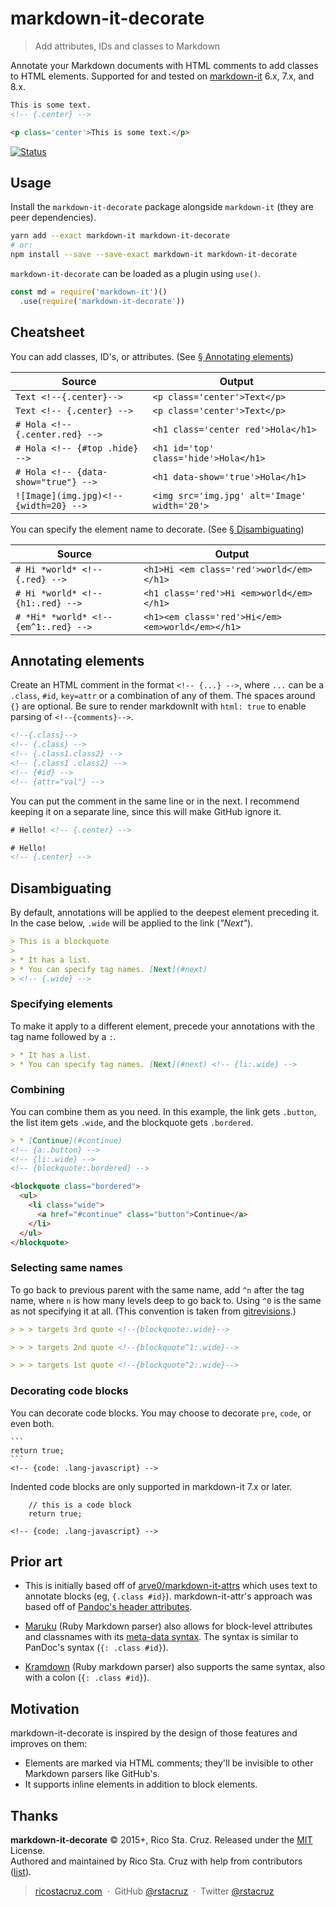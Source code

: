 # markdown-it-decorate

> Add attributes, IDs and classes to Markdown

Annotate your Markdown documents with HTML comments to add classes to HTML elements. Supported for and tested on [markdown-it] 6.x, 7.x, and 8.x.

```html
This is some text.
<!-- {.center} -->
```

```html
<p class='center'>This is some text.</p>
```

[![Status](https://travis-ci.org/rstacruz/markdown-it-decorate.svg?branch=master)](https://travis-ci.org/rstacruz/markdown-it-decorate "See test builds")

## Usage

Install the `markdown-it-decorate` package alongside `markdown-it` (they are peer dependencies).

```sh
yarn add --exact markdown-it markdown-it-decorate
# or:
npm install --save --save-exact markdown-it markdown-it-decorate
```

`markdown-it-decorate` can be loaded as a plugin using `use()`.

```js
const md = require('markdown-it')()
  .use(require('markdown-it-decorate'))
```

## Cheatsheet

You can add classes, ID's, or attributes. (See [§ Annotating elements](#annotating-elements))

| Source | Output |
|----|----|
| `Text <!--{.center}-->` | `<p class='center'>Text</p>` |
| `Text <!-- {.center} -->` | `<p class='center'>Text</p>` |
| `# Hola <!-- {.center.red} -->` | `<h1 class='center red'>Hola</h1>` |
| `# Hola <!-- {#top .hide} -->` | `<h1 id='top' class='hide'>Hola</h1>` |
| `# Hola <!-- {data-show="true"} -->` | `<h1 data-show='true'>Hola</h1>` |
| `![Image](img.jpg)<!-- {width=20} -->` | `<img src='img.jpg' alt='Image' width='20'>` |

You can specify the element name to decorate. (See [§ Disambiguating](#disambiguating))

| Source | Output |
|----|----|
| `# Hi *world* <!-- {.red} -->` | `<h1>Hi <em class='red'>world</em></h1>` |
| `# Hi *world* <!-- {h1:.red} -->` | `<h1 class='red'>Hi <em>world</em></h1>` |
| `# *Hi* *world* <!-- {em^1:.red} -->` | `<h1><em class='red'>Hi</em> <em>world</em></h1>` |

## Annotating elements

Create an HTML comment in the format `<!-- {...} -->`, where `...` can be a `.class`, `#id`, `key=attr` or a combination of any of them. The spaces around `{}` are optional. Be sure to render markdownIt with `html: true` to enable parsing of `<!--{comments}-->`.

```html
<!--{.class}-->
<!-- {.class} -->
<!-- {.class1.class2} -->
<!-- {.class1 .class2} -->
<!-- {#id} -->
<!-- {attr="val"} -->
```

You can put the comment in the same line or in the next. I recommend keeping it on a separate line, since this will make GitHub ignore it.

```html
# Hello! <!-- {.center} -->
```

```html
# Hello!
<!-- {.center} -->
```

## Disambiguating

By default, annotations will be applied to the deepest element preceding it. In the case below, `.wide` will be applied to the link (*"Next"*).

```md
> This is a blockquote
>
> * It has a list.
> * You can specify tag names. [Next](#next)
> <!-- {.wide} -->
```

### Specifying elements

To make it apply to a different element, precede your annotations with the tag name followed by a `:`.

```md
> * It has a list.
> * You can specify tag names. [Next](#next) <!-- {li:.wide} -->
```

### Combining

You can combine them as you need. In this example, the link gets `.button`, the list item gets `.wide`, and the blockquote gets `.bordered`.

```md
> * [Continue](#continue)
<!-- {a:.button} -->
<!-- {li:.wide} -->
<!-- {blockquote:.bordered} -->
```

```html
<blockquote class="bordered">
  <ul>
    <li class="wide">
      <a href="#continue" class="button">Continue</a>
    </li>
  </ul>
</blockquote>
```

### Selecting same names

To go back to previous parent with the same name, add `^n` after the tag name, where `n` is how many levels deep to go back to. Using `^0` is the same as not specifying it at all. (This convention is taken from [gitrevisions](http://git-scm.com/docs/gitrevisions).)

```md
> > > targets 3rd quote <!--{blockquote:.wide}-->
```

```md
> > > targets 2nd quote <!--{blockquote^1:.wide}-->
```

```md
> > > targets 1st quote <!--{blockquote^2:.wide}-->
```

### Decorating code blocks

You can decorate code blocks. You may choose to decorate `pre`, `code`, or even both.

    ```
    return true;
    ```
    <!-- {code: .lang-javascript} -->

Indented code blocks are only supported in markdown-it 7.x or later.

```
    // this is a code block
    return true;

<!-- {code: .lang-javascript} -->
```

## Prior art

* This is initially based off of [arve0/markdown-it-attrs](https://github.com/arve0/markdown-it-attrs) which uses text to annotate blocks (eg, `{.class #id}`). markdown-it-attr's approach was based off of [Pandoc's header attributes](http://pandoc.org/README.html#extension-header_attributes).

* [Maruku](http://maruku.rubyforge.org/) (Ruby Markdown parser) also allows for block-level attributes and classnames with its [meta-data syntax](http://maruku.rubyforge.org/proposal.html). The syntax is similar to PanDoc's syntax (`{: .class #id}`).

* [Kramdown](http://kramdown.gettalong.org/) (Ruby markdown parser) also supports the same syntax, also with a colon (`{: .class #id}`).

## Motivation

markdown-it-decorate is inspired by the design of those features and improves on them:

* Elements are marked via HTML comments; they'll be invisible to other Markdown parsers like GitHub's.
* It supports inline elements in addition to block elements.

## Thanks

**markdown-it-decorate** © 2015+, Rico Sta. Cruz. Released under the [MIT] License.<br>
Authored and maintained by Rico Sta. Cruz with help from contributors ([list][contributors]).

> [ricostacruz.com](http://ricostacruz.com) &nbsp;&middot;&nbsp;
> GitHub [@rstacruz](https://github.com/rstacruz) &nbsp;&middot;&nbsp;
> Twitter [@rstacruz](https://twitter.com/rstacruz)

[MIT]: http://mit-license.org/
[contributors]: http://github.com/rstacruz/markdown-it-decorate/contributors
[markdown-it]: https://www.npmjs.com/package/markdown-it
